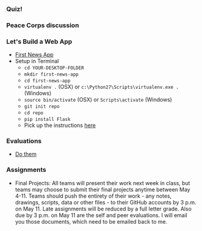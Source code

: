 
### Quiz!

### Peace Corps discussion

### Let's Build a Web App

  * [First News App](http://first-news-app.readthedocs.org/en/latest/)
  * Setup in Terminal
    * `cd YOUR-DESKTOP-FOLDER`
    * `mkdir first-news-app`
    * `cd first-news-app`
    * `virtualenv .` (OSX) or `c:\Python27\Scripts\virtualenv.exe .` (Windows)
    * `source bin/activate` (OSX) or `Scripts\activate` (Windows)
    * `git init repo`
    * `cd repo`
    * `pip install Flask`
    * Pick up the instructions [here](http://first-news-app.readthedocs.org/en/latest/#act-2-hello-flask)

### Evaluations

  * [Do them](https://www.courseevalum.umd.edu/)

### Assignments

  * Final Projects: All teams will present their work next week in class, but teams may choose to submit their final projects anytime between May 4-11. Teams should push the entirety of their work - any notes, drawings, scripts, data or other files - to their GitHub accounts by 3 p.m. on May 11. Late assignments will be reduced by a full letter grade. Also due by 3 p.m. on May 11 are the self and peer evaluations. I will email you those documents, which need to be emailed back to me.
